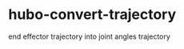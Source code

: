hubo-convert-trajectory
=======================

end effector trajectory into joint angles trajectory
